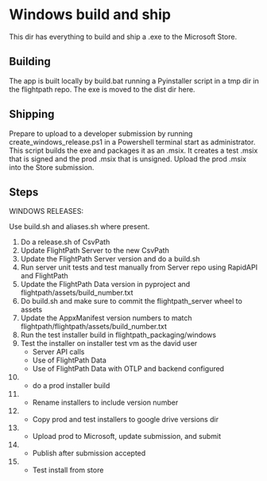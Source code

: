 # Windows build and ship

This dir has everything to build and ship a .exe to the Microsoft Store.

## Building

The app is built locally by build.bat running a Pyinstaller script in a tmp dir in the flightpath repo. The exe is moved to the dist dir here.

## Shipping

Prepare to upload to a developer submission by running create\_windows\_release.ps1 in a Powershell terminal start as administrator. This script builds the exe and packages it as an .msix. It creates a test .msix that is signed and the prod .msix that is unsigned. Upload the prod .msix into the Store submission.


## Steps
WINDOWS RELEASES:

Use build.sh and aliases.sh where present.

1.  Do a release.sh of CsvPath
2.  Update FlightPath Server to the new CsvPath
3.  Update the FlightPath Server version and do a build.sh
4.  Run server unit tests and test manually from Server repo using RapidAPI and FlightPath
5.  Update the FlightPath Data version in pyproject and flightpath/assets/build_number.txt
6.  Do build.sh and make sure to commit the flightpath_server wheel to assets
7.  Update the AppxManifest version numbers to match flightpath/flightpath/assets/build_number.txt
8.  Run the test installer build in flightpath_packaging/windows
9.  Test the installer on installer test vm as the david user
    - Server API calls
    - Use of FlightPath Data
    - Use of FlightPath Data with OTLP and backend configured
10. - do a prod installer build
11. - Rename installers to include version number
11. - Copy prod and test installers to google drive versions dir
12. - Upload prod to Microsoft, update submission, and submit
13. - Publish after submission accepted
14. - Test install from store




